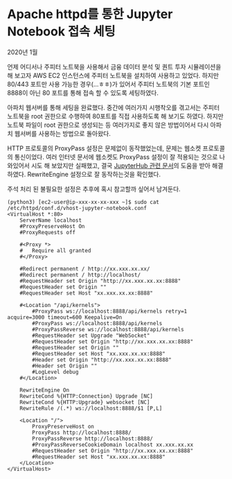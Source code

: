 # Apache httpd를 통한 Jupyter Notebook 접속 세팅

2020년 1월

언제 어디서나 주피터 노트북을 사용해서 금융 데이터 분석 및 퀀트 투자 시뮬레이션을 해 보고자 AWS EC2 인스턴스에 주피터 노트북을 설치하여 사용하고 있었다. 하지만 80/443 포트만 사용 가능한 경우(...ㅎㅎ)가 있어서 주피터 노트북의 기본 포트인 8888이 아닌 80 포트를 통해 접속 할 수 있도록 세팅하였다.

아파치 웹서버를 통해 세팅을 완료했다. 중간에 여러가지 시행착오를 겪고서는 주피터 노트북을 root 권한으로 수행하여 80포트를 직접 사용하도록 해 보기도 하였다. 하지만 노트북 파일이 root 권한으로 생성되는 등 여러가지로 좋지 않은 방법이어서 다시 아파치 웹서버를 사용하는 방법으로 돌아왔다.

HTTP 프로토콜의 ProxyPass 설정은 문제없이 동작했었는데, 문제는 웹소켓 프로토콜의 통신이었다. 여러 인터넷 문서에 웹소켓도 ProxyPass 설정이 잘 적용되는 것으로 나와있어서 시도 해 보았지만 실패했고, 결국 [JupyterHub 관련 문서](https://jupyterhub.readthedocs.io/en/stable/reference/config-proxy.html#apache)의 도움을 받아 해결하였다. RewriteEngine 설정으로 잘 동작하는것을 확인했다.

주석 처리 된 불필요한 설정은 추후에 혹시 참고할까 싶어서 남겨둔다.

```
(python3) [ec2-user@ip-xxx-xx-xx-xxx ~]$ sudo cat /etc/httpd/conf.d/vhost-jupyter-notebook.conf
<VirtualHost *:80>
	ServerName localhost
	#ProxyPreserveHost On
	#ProxyRequests off

	#<Proxy *>
	#	Require all granted
	#</Proxy>

	#Redirect permanent / http://xx.xxx.xx.xx/
	#Redirect permanent / http://localhost/
	#RequestHeader set Origin "http://xx.xxx.xx.xx:8888"
	#RequestHeader set Origin ""
	#RequestHeader set Host "xx.xxx.xx.xx:8888"

	#<Location "/api/kernels">
		#ProxyPass ws://localhost:8888/api/kernels retry=1 acquire=3000 timeout=600 Keepalive=On
		#ProxyPass ws://localhost:8888/api/kernels
		#ProxyPassReverse ws://localhost:8888/api/kernels
		#RequestHeader set Upgrade "WebSocket"
		#RequestHeader set Origin "http://xx.xxx.xx.xx:8888"
		#RequestHeader set Origin ""
		#RequestHeader set Host "xx.xxx.xx.xx:8888"
		#Header set Origin "http://xx.xxx.xx.xx:8888"
		#Header set Origin ""
		#LogLevel debug
	#</Location>

	RewriteEngine On
	RewriteCond %{HTTP:Connection} Upgrade [NC]
	RewriteCond %{HTTP:Upgrade} websocket [NC]
	RewriteRule /(.*) ws://localhost:8888/$1 [P,L]

	<Location "/">
		ProxyPreserveHost on
		ProxyPass http://localhost:8888/
		ProxyPassReverse http://localhost:8888/
		#ProxyPassReverseCookieDomain localhost xx.xxx.xx.xx
		#RequestHeader set Origin "http://xx.xxx.xx.xx:8888"
		#RequestHeader set Host "xx.xxx.xx.xx:8888"
	</Location>
</VirtualHost>

```

